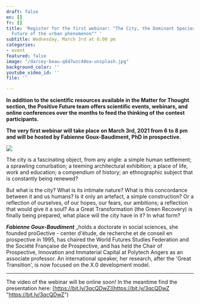 ```yaml
---
draft: false
en: []
fr: []
title: 'Register for the first webinar: "The City, the Dominant Species? Nature and
  Future of the urban phenomenon"" '
subtitle: Wednesday, March 3rd at 6:00 pm
categories:
- event
featured: false
image: "/darcey-beau-q8d7wzc40ea-unsplash.jpg"
background_color: ''
youtube_video_id: ''
file: ''

---
```

**In addition to the scientific resources available in the Matter for Thought section, the Positive Future team offers scientific events, webinars, and online conferences over the months to feed the thinking of the contest participants.**

**The very first webinar will take place on March 3rd, 2021 from 6 to 8 pm and will be hosted by Fabienne Goux-Baudiment, PhD in prospective.**

![](/webinaire_3-mars_en.png)

The city is a fascinating object, from any angle: a simple human settlement; a sprawling conurbation; a teeming architectural exhibition; a place of life, work and education; a compendium of history; an ethnographic subject that is constantly being renewed?

But what is the city? What is its intimate nature? What is this concordance between it and us humans? Is it only an artefact, a simple construction? Or a reflection of ourselves, of our hopes, our fears, our ambitions; a reflection that would give it a soul? As a Great Transformation (the Green Recovery) is finally being prepared, what place will the city have in it? In what form?

**_Fabienne Goux-Baudiment_** _holds a doctorate in social sciences, she founded proGective - center d'étude, de recherche et de conseil en prospective in 1995, has chaired the World Futures Studies Federation and the Société Française de Prospective, and has held the Chair of Prospective, Innovation and Immaterial Capital at Polytech Angers as an associate professor. An international speaker, her research, after the 'Great Transition', is now focused on the X.0 development model.

***

The video of the webinar will be online soon! In the meantime find the presentation here: [https://bit.ly/3qcQDwZ](https://bit.ly/3qcQDwZ "https://bit.ly/3qcQDwZ")